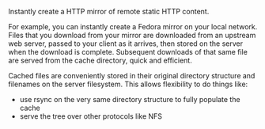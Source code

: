 Instantly create a HTTP mirror of remote static HTTP content.

For example, you can instantly create a Fedora mirror on your local network.
Files that you download from your mirror are downloaded from an upstream web
server, passed to your client as it arrives, then stored on the server when
the download is complete.  Subsequent downloads of that same file are served
from the cache directory, quick and efficient.

Cached files are conveniently stored in their original directory structure and
filenames on the server filesystem.  This allows flexibility to do things like:
 - use rsync on the very same directory structure to fully populate the cache
 - serve the tree over other protocols like NFS
